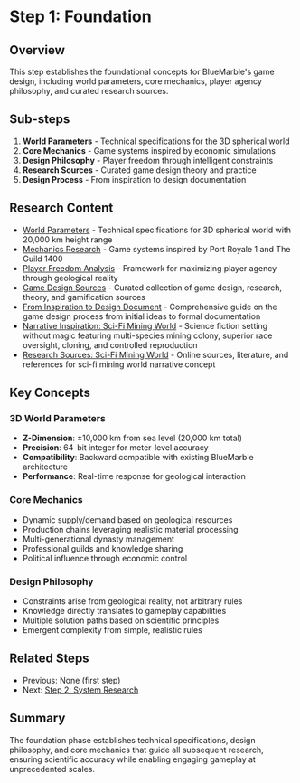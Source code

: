 # Step 1: Foundation

## Overview

This step establishes the foundational concepts for BlueMarble's game design, including world parameters, core mechanics, player agency philosophy, and curated research sources.

## Sub-steps

1. **World Parameters** - Technical specifications for the 3D spherical world
2. **Core Mechanics** - Game systems inspired by economic simulations
3. **Design Philosophy** - Player freedom through intelligent constraints
4. **Research Sources** - Curated game design theory and practice
5. **Design Process** - From inspiration to design documentation

## Research Content

- [World Parameters](world-parameters.md) - Technical specifications for 3D spherical world with 20,000 km height range
- [Mechanics Research](mechanics-research.md) - Game systems inspired by Port Royale 1 and The Guild 1400
- [Player Freedom Analysis](player-freedom-analysis.md) - Framework for maximizing player agency through geological reality
- [Game Design Sources](game-sources.md) - Curated collection of game design, research, theory, and gamification sources
- [From Inspiration to Design Document](from-inspiration-to-design-document.md) - Comprehensive guide on the game design process from initial ideas to formal documentation
- [Narrative Inspiration: Sci-Fi Mining World](narrative-inspiration-sci-fi-mining-world.md) - Science fiction setting without magic featuring multi-species mining colony, superior race oversight, cloning, and controlled reproduction
- [Research Sources: Sci-Fi Mining World](sci-fi-mining-sources.md) - Online sources, literature, and references for sci-fi mining world narrative concept

## Key Concepts

### 3D World Parameters
- **Z-Dimension**: ±10,000 km from sea level (20,000 km total)
- **Precision**: 64-bit integer for meter-level accuracy
- **Compatibility**: Backward compatible with existing BlueMarble architecture
- **Performance**: Real-time response for geological interaction

### Core Mechanics
- Dynamic supply/demand based on geological resources
- Production chains leveraging realistic material processing
- Multi-generational dynasty management
- Professional guilds and knowledge sharing
- Political influence through economic control

### Design Philosophy
- Constraints arise from geological reality, not arbitrary rules
- Knowledge directly translates to gameplay capabilities
- Multiple solution paths based on scientific principles
- Emergent complexity from simple, realistic rules

## Related Steps

- Previous: None (first step)
- Next: [Step 2: System Research](../step-2-system-research/)

## Summary

The foundation phase establishes technical specifications, design philosophy, and core mechanics that guide all subsequent research, ensuring scientific accuracy while enabling engaging gameplay at unprecedented scales.
